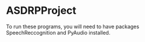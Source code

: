 # ASDRPProject

To run these programs, you will need to have packages SpeechReccognition and PyAudio installed.
